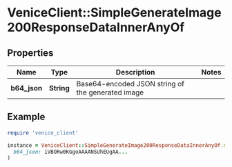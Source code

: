 # VeniceClient::SimpleGenerateImage200ResponseDataInnerAnyOf

## Properties

| Name | Type | Description | Notes |
| ---- | ---- | ----------- | ----- |
| **b64_json** | **String** | Base64-encoded JSON string of the generated image |  |

## Example

```ruby
require 'venice_client'

instance = VeniceClient::SimpleGenerateImage200ResponseDataInnerAnyOf.new(
  b64_json: iVBORw0KGgoAAAANSUhEUgAA...
)
```

